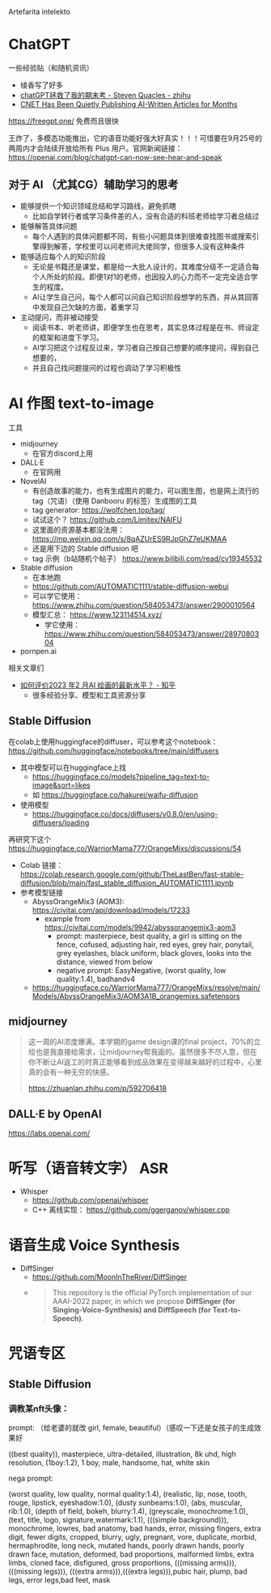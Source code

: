 Artefarita intelekto

# ChatGPT

一些经验贴（和随机资讯）

- 绫香写了好多
- [chatGPT拯救了我的期末考 - Steven Quacles - zhihu](https://zhuanlan.zhihu.com/p/592706418)
- [CNET Has Been Quietly Publishing AI-Written Articles for Months](https://gizmodo.com/cnet-chatgpt-ai-articles-publish-for-months-1849976921)

https://freegpt.one/ 免费而且很快

王炸了，多模态功能推出，它的语音功能好强大好真实！！！可惜要在9月25号的两周内才会陆续开放给所有 Plus 用户。官网新闻链接： https://openai.com/blog/chatgpt-can-now-see-hear-and-speak

## 对于 AI （尤其CG）辅助学习的思考

- 能够提供一个知识领域总结和学习路线，避免抓瞎
    - 比如自学转行者或学习条件差的人，没有合适的科班老师给学习者总结过
- 能够解答具体问题
    - 每个人遇到的具体问题都不同，有些小问题具体到很难查找图书或搜索引擎得到解答，学校里可以问老师问大佬同学，但很多人没有这种条件
- 能够适应每个人的知识阶段
    - 无论是书籍还是课堂，都是给一大批人设计的，其难度分级不一定适合每个人所处的阶段。即便1对1的老师，也因投入的心力而不一定完全适合学生的程度。
    - AI让学生自己问，每个人都可以问自己知识阶段想学的东西，并从其回答中发现自己欠缺的方面，着重学习
- 主动提问，而非被动接受
    - 阅读书本、听老师讲，即便学生也在思考，其实总体过程是在书、师设定的框架和进度下学习。
    - AI学习把这个过程反过来，学习者自己按自己想要的顺序提问，得到自己想要的，
    - 并且自己找问题提问的过程也调动了学习积极性

# AI 作图 text-to-image

工具

- midjourney
    - 在官方discord上用
- DALL·E
    - 在官网用
- NovelAI
    - 有创造故事的能力，也有生成图片的能力，可以图生图，也是网上流行的tag（咒语）（使用 Danbooru 的标签）生成图的工具
    - tag generator: https://wolfchen.top/tag/
    - 试试这个？ https://github.com/Limitex/NAIFU
    - 这里面的资源基本都没法用： https://mp.weixin.qq.com/s/8qAZUrES9RJpGhZ7eUKMAA
    - 还是用下边的 Stable diffusion 吧
    - tag 示例（b站随机个帖子）  https://www.bilibili.com/read/cv19345532
- Stable diffusion
    - 在本地跑
    - https://github.com/AUTOMATIC1111/stable-diffusion-webui
    - 可以学它使用： https://www.zhihu.com/question/584053473/answer/2900010564
    - 模型汇总：  https://www.123114514.xyz/
        - 学它使用：  https://www.zhihu.com/question/584053473/answer/2897080304
- pornpen.ai

相关文章们

- [如何评价2023 年2 月AI 绘画的最新水平？ - 知乎](https://www.zhihu.com/question/584053473)
    - 很多经验分享、模型和工具资源分享

## Stable Diffusion

在colab上使用huggingface的diffuser，可以参考这个notebook： https://github.com/huggingface/notebooks/tree/main/diffusers

- 其中模型可以在huggingface上找
    - https://huggingface.co/models?pipeline_tag=text-to-image&sort=likes
    - 如 https://huggingface.co/hakurei/waifu-diffusion
- 使用模型
    - https://huggingface.co/docs/diffusers/v0.8.0/en/using-diffusers/loading

再研究下这个 https://huggingface.co/WarriorMama777/OrangeMixs/discussions/54

- Colab 链接： https://colab.research.google.com/github/TheLastBen/fast-stable-diffusion/blob/main/fast_stable_diffusion_AUTOMATIC1111.ipynb
- 参考模型链接
    - AbyssOrangeMix3 (AOM3): https://civitai.com/api/download/models/17233
        - example from https://civitai.com/models/9942/abyssorangemix3-aom3 
            - prompt: masterpiece, best quality, a girl is sitting on the fence, cofused, adjusting hair, red eyes, grey hair, ponytail, grey eyelashes, black uniform, black gloves, looks into the distance, viewed from below
            - negative prompt: EasyNegative, (worst quality, low quality:1.4), badhandv4
    - https://huggingface.co/WarriorMama777/OrangeMixs/resolve/main/Models/AbyssOrangeMix3/AOM3A1B_orangemixs.safetensors

## midjourney

> 这一周的AI浓度爆满。本学期的game design课的final project，70%的立绘也是我直接给需求，让midjourney帮我画的。虽然很多不尽人意，但在你不断让AI返工的时真正能够看到成品效果在变得越来越好的过程中，心里真的会有一种无穷的快感。
>
> https://zhuanlan.zhihu.com/p/592706418

## DALL·E by OpenAI

https://labs.openai.com/

# 听写（语音转文字） ASR

- Whisper
    - https://github.com/openai/whisper
    - C++ 离线实现： https://github.com/ggerganov/whisper.cpp

# 语音生成 Voice Synthesis

- DiffSinger
    - https://github.com/MoonInTheRiver/DiffSinger
    - > This repository is the official PyTorch implementation of our AAAI-2022 paper, in which we propose **DiffSinger (for Singing-Voice-Synthesis) and DiffSpeech (for Text-to-Speech)**.

# 咒语专区

## Stable Diffusion

### 调教某nft头像：

prompt: （给老婆的就改 girl, female, beautiful）（感叹一下还是女孩子的生成效果好

((best quality)), masterpiece, ultra-detailed, illustration, 8k uhd, high resolution, (1boy:1.2), 1 boy, male, handsome, hat, white skin

nega prompt: 

(worst quality, low quality, normal quality:1.4), (realistic, lip, nose, tooth, rouge, lipstick, eyeshadow:1.0), (dusty sunbeams:1.0), (abs, muscular, rib:1.0), (depth of field, bokeh, blurry:1.4), (greyscale, monochrome:1.0), (text, title, logo, signature,watermark:1.1), (((simple background))), monochrome, lowres, bad anatomy, bad hands, error, missing fingers, extra digit, fewer digits, cropped, blurry, ugly, pregnant, vore, duplicate, morbid, hermaphrodite, long neck, mutated hands, poorly drawn hands, poorly drawn face, mutation, deformed, bad proportions, malformed limbs, extra limbs, cloned face, disfigured, gross proportions, (((missing arms))),(((missing legs))), (((extra arms))),(((extra legs))),pubic hair, plump, bad legs, error legs,bad feet, mask